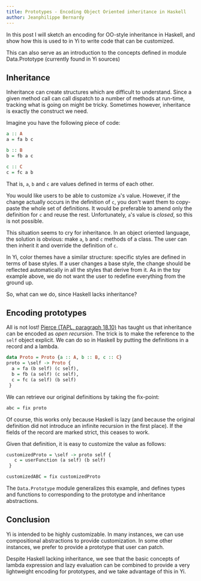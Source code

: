 ```yaml
---
title: Prototypes - Encoding Object Oriented inheritance in Haskell
author: Jeanphilippe Bernardy
---
```


In this post I will sketch an encoding for OO-style inheritance in Haskell, and
show how this is used to in Yi to write code that can be customized.

This can also serve as an introduction to the concepts defined in module
Data.Prototype (currently found in Yi sources)

## Inheritance

Inheritance can create structures which are difficult to understand. Since a
given method call can call dispatch to a number of methods at run-time, tracking
what is going on might be tricky. Sometimes however, inheritance is exactly the
construct we need.

Imagine you have the following piece of code:

~~~ haskell
a :: A
a = fa b c

b :: B
b = fb a c

c :: C
c = fc a b
~~~

That is, `a`, `b` and `c` are values defined in terms of each other.

You would like users to be able to customize `a`'s value. However, if the
change actually occurs in the definition of `c`, you don't want them to
copy-paste the whole set of definitions. It would be preferable to amend only
the definition for `c` and reuse the rest. Unfortunately, `a`'s value is
*closed*, so this is not possible.

This situation seems to cry for inheritance. In an object oriented language,
the solution is obvious: make `a`, `b` and `c` methods of a class. The user can
then inherit it and override the definition of `c`.

In Yi, color themes have a similar structure: specific styles are defined in
terms of base styles. If a user changes a base style, the change should be
reflected automatically in all the styles that derive from it. As in the toy
example above, we do not want the user to redefine everything from the ground
up.

So, what can we do, since Haskell lacks inheritance?

## Encoding prototypes

All is not lost! [Pierce (TAPL, paragraph 18.10)][TAPL] has taught us that
inheritance can be encoded as *open recursion*. The trick is to make the
reference to the `self` object explicit. We can do so in Haskell by putting
the definitions in a record and a lambda.

~~~ haskell
data Proto = Proto {a :: A, b :: B, c :: C}
proto = \self -> Proto {
  a = fa (b self) (c self),
  b = fb (a self) (c self),
  c = fc (a self) (b self)
 }
~~~

We can retrieve our original definitions by taking the fix-point:

~~~ haskell
abc = fix proto
~~~

Of course, this works only because Haskell is lazy (and because the original
definition did not introduce an infinite recursion in the first place).
If the fields of the record are marked strict, this ceases to work.

Given that definition, it is easy to customize the value as follows:

~~~ haskell
customizedProto = \self -> proto self {
   c = userFunction (a self) (b self)
 }

customizedABC = fix customizedProto
~~~

The `Data.Prototype` module generalizes this example, and defines types and
functions to corresponding to the prototype and inheritance abstractions.

## Conclusion

Yi is intended to be highly customizable. In many instances, we can use
compositional abstractions to provide customization. In some other instances, we
prefer to provide a prototype that user can patch.

Despite Haskell lacking inheritance, we see that the basic concepts of lambda
expression and lazy evaluation can be combined to provide a very lightweight
encoding for prototypes, and we take advantage of this in Yi.


[TAPL]: http://www.cis.upenn.edu/~bcpierce/tapl/index.html
